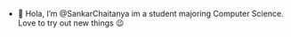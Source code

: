 - 👋 Hola, I’m @SankarChaitanya
im a student majoring Computer Science.
Love to try out new things 😉
